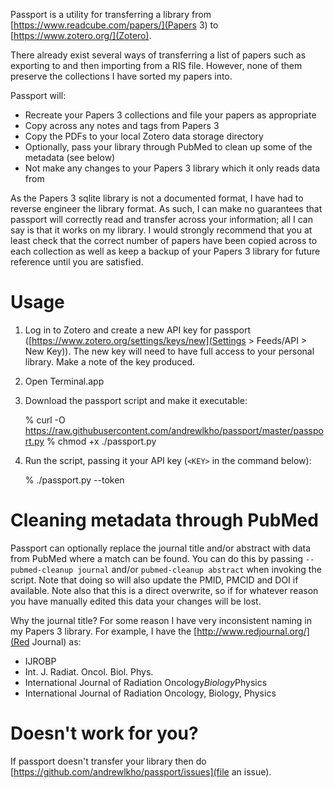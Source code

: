 Passport is a utility for transferring a library from
[https://www.readcube.com/papers/](Papers 3) to
[https://www.zotero.org/](Zotero).

There already exist several ways of transferring a list of papers such as
exporting to and then importing from a RIS file.  However, none of them preserve
the collections I have sorted my papers into.

Passport will:
- Recreate your Papers 3 collections and file your papers as appropriate
- Copy across any notes and tags from Papers 3
- Copy the PDFs to your local Zotero data storage directory
- Optionally, pass your library through PubMed to clean up some of the metadata
  (see below)
- Not make any changes to your Papers 3 library which it only reads data from

As the Papers 3 sqlite library is not a documented format, I have had to reverse
engineer the library format.  As such, I can make no guarantees that passport
will correctly read and transfer across your information; all I can say is that
it works on my library.  I would strongly recommend that you at least check that
the correct number of papers have been copied across to each collection as well
as keep a backup of your Papers 3 library for future reference until you are
satisfied.


# Usage

1. Log in to Zotero and create a new API key for passport
   ([https://www.zotero.org/settings/keys/new](Settings > Feeds/API > New Key)).
   The new key will need to have full access to your personal library.  Make
   a note of the key produced.

2. Open Terminal.app

3. Download the passport script and make it executable:

    % curl -O
    https://raw.githubusercontent.com/andrewlkho/passport/master/passport.py
    % chmod +x ./passport.py

4. Run the script, passing it your API key (`<KEY>` in the command below):

    % ./passport.py --token <KEY>


# Cleaning metadata through PubMed

Passport can optionally replace the journal title and/or abstract with data from
PubMed where a match can be found.  You can do this by passing `--pubmed-cleanup
journal` and/or `pubmed-cleanup abstract` when invoking the script.  Note that
doing so will also update the PMID, PMCID and DOI if available.  Note also that
this is a direct overwrite, so if for whatever reason you have manually edited
this data your changes will be lost.

Why the journal title?  For some reason I have very inconsistent naming in my
Papers 3 library.  For example, I have the [http://www.redjournal.org/](Red
Journal) as:

- IJROBP
- Int. J. Radiat. Oncol. Biol. Phys.
- International Journal of Radiation Oncology*Biology*Physics
- International Journal of Radiation Oncology, Biology, Physics


# Doesn't work for you?

If passport doesn't transfer your library then do
[https://github.com/andrewlkho/passport/issues](file an issue).
